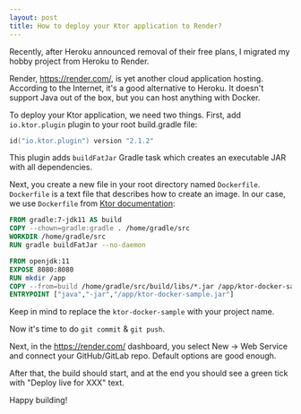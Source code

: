 ```yaml
---
layout: post
title: How to deploy your Ktor application to Render?
---
```


Recently, after Heroku announced removal of their free plans, I migrated my hobby project from Heroku to Render.

Render, https://render.com/, is yet another cloud application hosting. According to the Internet, it's a good alternative to Heroku.
It doesn't support Java out of the box, but you can host anything with Docker.

To deploy your Ktor application, we need two things. First, add `io.ktor.plugin` plugin to your root build.gradle file:
```kotlin
id("io.ktor.plugin") version "2.1.2"
```

This plugin adds `buildFatJar` Gradle task which creates an executable JAR with all dependencies.

Next, you create a new file in your root directory named `Dockerfile`. `Dockerfile` is a text file that describes how to create an image. In our case, we use `Dockerfile` from [Ktor documentation](https://ktor.io/docs/docker.html#prepare-docker):
```dockerfile
FROM gradle:7-jdk11 AS build
COPY --chown=gradle:gradle . /home/gradle/src
WORKDIR /home/gradle/src
RUN gradle buildFatJar --no-daemon

FROM openjdk:11
EXPOSE 8080:8080
RUN mkdir /app
COPY --from=build /home/gradle/src/build/libs/*.jar /app/ktor-docker-sample.jar
ENTRYPOINT ["java","-jar","/app/ktor-docker-sample.jar"]
```

Keep in mind to replace the `ktor-docker-sample` with your project name.

Now it's time to do `git commit` & `git push`.

Next, in the https://render.com/ dashboard, you select New -> Web Service and connect your GitHub/GitLab repo. Default options are good enough.

After that, the build should start, and at the end you should see a green tick with "Deploy live for XXX" text.

Happy building!

